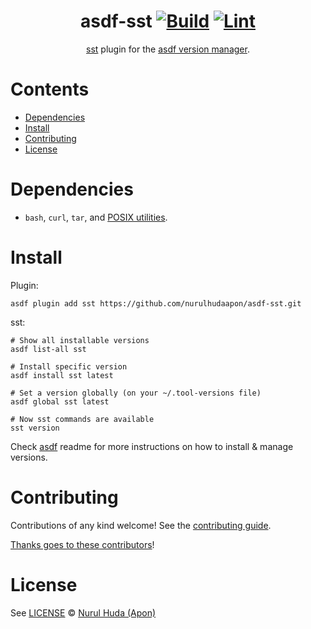 <div align="center">

# asdf-sst [![Build](https://github.com/nurulhudaapon/asdf-sst/actions/workflows/build.yml/badge.svg)](https://github.com/nurulhudaapon/asdf-sst/actions/workflows/build.yml) [![Lint](https://github.com/nurulhudaapon/asdf-sst/actions/workflows/lint.yml/badge.svg)](https://github.com/nurulhudaapon/asdf-sst/actions/workflows/lint.yml)

[sst](https://ion.sst.dev) plugin for the [asdf version manager](https://asdf-vm.com).

</div>

# Contents

- [Dependencies](#dependencies)
- [Install](#install)
- [Contributing](#contributing)
- [License](#license)

# Dependencies

- `bash`, `curl`, `tar`, and [POSIX utilities](https://pubs.opengroup.org/onlinepubs/9699919799/idx/utilities.html).

# Install

Plugin:

```shell
asdf plugin add sst https://github.com/nurulhudaapon/asdf-sst.git
```

sst:

```shell
# Show all installable versions
asdf list-all sst

# Install specific version
asdf install sst latest

# Set a version globally (on your ~/.tool-versions file)
asdf global sst latest

# Now sst commands are available
sst version
```

Check [asdf](https://github.com/asdf-vm/asdf) readme for more instructions on how to
install & manage versions.

# Contributing

Contributions of any kind welcome! See the [contributing guide](contributing.md).

[Thanks goes to these contributors](https://github.com/nurulhudaapon/asdf-sst/graphs/contributors)!

# License

See [LICENSE](LICENSE) © [Nurul Huda (Apon)](https://github.com/nurulhudaapon/)
